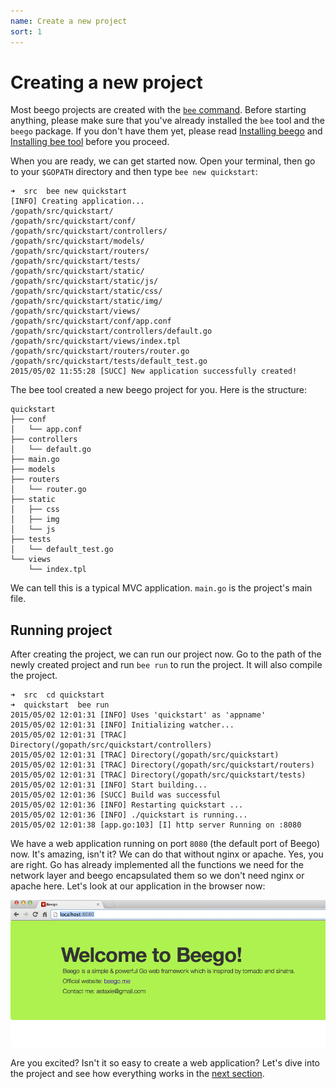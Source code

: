 ```yaml
---
name: Create a new project
sort: 1
---
```


# Creating a new project

Most beego projects are created with the [`bee` command](../install/bee.md). Before starting anything, please make sure that you've already installed the `bee` tool and the `beego` package. If you don't have them yet, please read [Installing beego](../install) and [Installing bee tool](../install/bee.md) before you proceed.

When you are ready, we can get started now. Open your terminal, then go to your `$GOPATH` directory and then type `bee new quickstart`:

	➜  src  bee new quickstart
	[INFO] Creating application...
	/gopath/src/quickstart/
	/gopath/src/quickstart/conf/
	/gopath/src/quickstart/controllers/
	/gopath/src/quickstart/models/
	/gopath/src/quickstart/routers/
	/gopath/src/quickstart/tests/
	/gopath/src/quickstart/static/
	/gopath/src/quickstart/static/js/
	/gopath/src/quickstart/static/css/
	/gopath/src/quickstart/static/img/
	/gopath/src/quickstart/views/
	/gopath/src/quickstart/conf/app.conf
	/gopath/src/quickstart/controllers/default.go
	/gopath/src/quickstart/views/index.tpl
	/gopath/src/quickstart/routers/router.go
	/gopath/src/quickstart/tests/default_test.go
	2015/05/02 11:55:28 [SUCC] New application successfully created!

The bee tool created a new beego project for you. Here is the structure:

	quickstart
	├── conf
	│   └── app.conf
	├── controllers
	│   └── default.go
	├── main.go
	├── models
	├── routers
	│   └── router.go
	├── static
	│   ├── css
	│   ├── img
	│   └── js
	├── tests
	│   └── default_test.go
	└── views
	    └── index.tpl

We can tell this is a typical MVC application. `main.go` is the project's main file.

## Running project

After creating the project, we can run our project now. Go to the path of the newly created project and run `bee run` to run the project. It will also compile the project.

	➜  src  cd quickstart
	➜  quickstart  bee run
	2015/05/02 12:01:31 [INFO] Uses 'quickstart' as 'appname'
	2015/05/02 12:01:31 [INFO] Initializing watcher...
	2015/05/02 12:01:31 [TRAC] Directory(/gopath/src/quickstart/controllers)
	2015/05/02 12:01:31 [TRAC] Directory(/gopath/src/quickstart)
	2015/05/02 12:01:31 [TRAC] Directory(/gopath/src/quickstart/routers)
	2015/05/02 12:01:31 [TRAC] Directory(/gopath/src/quickstart/tests)
	2015/05/02 12:01:31 [INFO] Start building...
	2015/05/02 12:01:36 [SUCC] Build was successful
	2015/05/02 12:01:36 [INFO] Restarting quickstart ...
	2015/05/02 12:01:36 [INFO] ./quickstart is running...
	2015/05/02 12:01:38 [app.go:103] [I] http server Running on :8080

We have a web application running on port `8080` (the default port of Beego) now. It's amazing, isn't it? We can do that without nginx or apache. Yes, you are right. Go has already implemented all the functions we need for the network layer and beego encapsulated them so we don't need nginx or apache here. Let's look at our application in the browser now:

![](../images/beerun.png)

Are you excited? Isn't it so easy to create a web application? Let's dive into the project and see how everything works in the [next section](router.md).

